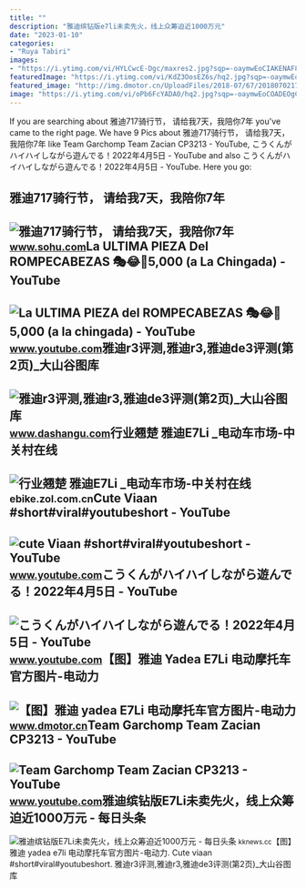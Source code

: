 ```yaml
---
title: ""
description: "雅迪缤钻版e7li未卖先火，线上众筹迫近1000万元"
date: "2023-01-10"
categories:
- "Ruya Tabiri"
images:
- "https://i.ytimg.com/vi/HYLCwcE-Dgc/maxres2.jpg?sqp=-oaymwEoCIAKENAF8quKqQMcGADwAQH4AYwCgALgA4oCDAgAEAEYRSBHKGUwDw==&amp;rs=AOn4CLC_ulBvmvqa2cf2uT56Qfk3FCYaDA"
featuredImage: "https://i.ytimg.com/vi/KdZ3OosEZ6s/hq2.jpg?sqp=-oaymwEoCOADEOgC8quKqQMcGADwAQH4Ad4EgAK4CIoCDAgAEAEYZSBMKGMwDw==&amp;rs=AOn4CLCfzFvJaPoNerKMbSKycXF-fCyaDA"
featured_image: "http://img.dmotor.cn/UploadFiles/2018-07/67/2018070217454723027.jpg"
image: "https://i.ytimg.com/vi/oPb6FcYADA0/hq2.jpg?sqp=-oaymwEoCOADEOgC8quKqQMcGADwAQH4Ac4FgAKACooCDAgAEAEYZSBdKE4wDw==&amp;rs=AOn4CLCUQw-VGHZGEBpxjRVtchxVuCjbhQ"
---
```


If you are searching about 雅迪717骑行节， 请给我7天，我陪你7年 you've came to the right page. We have 9 Pics about 雅迪717骑行节， 请给我7天，我陪你7年 like Team Garchomp Team Zacian CP3213 - YouTube, こうくんがハイハイしながら遊んでる！2022年4月5日 - YouTube and also こうくんがハイハイしながら遊んでる！2022年4月5日 - YouTube. Here you go:

雅迪717骑行节， 请给我7天，我陪你7年
---------------------

 ![雅迪717骑行节， 请给我7天，我陪你7年](http://5b0988e595225.cdn.sohucs.com/images/20180723/ca6257a0515f4a61aa671cd579087400.jpeg) <small>www.sohu.com</small>La ULTIMA PIEZA Del ROMPECABEZAS 🎭😂🧘5,000 (a La Chingada) - YouTube
-------------------------------------------------------------------

 ![La ULTIMA PIEZA del ROMPECABEZAS 🎭😂🧘5,000 (a la chingada) - YouTube](https://i.ytimg.com/vi/KdZ3OosEZ6s/hq2.jpg?sqp=-oaymwEoCOADEOgC8quKqQMcGADwAQH4Ad4EgAK4CIoCDAgAEAEYZSBMKGMwDw==&rs=AOn4CLCfzFvJaPoNerKMbSKycXF-fCyaDA) <small>www.youtube.com</small>雅迪r3评测,雅迪r3,雅迪de3评测(第2页)\_大山谷图库
-------------------------------

 ![雅迪r3评测,雅迪r3,雅迪de3评测(第2页)_大山谷图库](http://m.cnr.cn/auto/20170811/W020170811528317454784.jpg) <small>www.dashangu.com</small>行业翘楚 雅迪E7Li \_电动车市场-中关村在线
-------------------------

 ![行业翘楚 雅迪E7Li _电动车市场-中关村在线](https://pro-fd.zol-img.com.cn/t_s640x2000_w1/g5/M00/08/0F/ChMkJls8ZWyIfdv5AAXSlotAnlcAApeMQG2WnsABdKu968.jpg) <small>ebike.zol.com.cn</small>Cute Viaan #short#viral#youtubeshort - YouTube
----------------------------------------------

 ![cute Viaan #short#viral#youtubeshort - YouTube](https://i.ytimg.com/vi/oPb6FcYADA0/hq2.jpg?sqp=-oaymwEoCOADEOgC8quKqQMcGADwAQH4Ac4FgAKACooCDAgAEAEYZSBdKE4wDw==&rs=AOn4CLCUQw-VGHZGEBpxjRVtchxVuCjbhQ) <small>www.youtube.com</small>こうくんがハイハイしながら遊んでる！2022年4月5日 - YouTube
-------------------------------------

 ![こうくんがハイハイしながら遊んでる！2022年4月5日 - YouTube](https://i.ytimg.com/vi/H2fAEMesIjo/maxresdefault.jpg?sqp=-oaymwEmCIAKENAF8quKqQMa8AEB-AH-CYAC0AWKAgwIABABGGUgXyhTMA8=&rs=AOn4CLCJYSghky0o-ilndxvg6fCYAda1ug) <small>www.youtube.com</small>【图】雅迪 Yadea E7Li 电动摩托车官方图片-电动力
------------------------------

 ![【图】雅迪 yadea E7Li 电动摩托车官方图片-电动力](http://img.dmotor.cn/UploadFiles/2018-07/67/2018070217454723027.jpg) <small>www.dmotor.cn</small>Team Garchomp Team Zacian CP3213 - YouTube
------------------------------------------

 ![Team Garchomp Team Zacian CP3213 - YouTube](https://i.ytimg.com/vi/HYLCwcE-Dgc/maxres2.jpg?sqp=-oaymwEoCIAKENAF8quKqQMcGADwAQH4AYwCgALgA4oCDAgAEAEYRSBHKGUwDw==&rs=AOn4CLC_ulBvmvqa2cf2uT56Qfk3FCYaDA) <small>www.youtube.com</small>雅迪缤钻版E7Li未卖先火，线上众筹迫近1000万元 - 每日头条
---------------------------------

 ![雅迪缤钻版E7Li未卖先火，线上众筹迫近1000万元 - 每日头条](http://i2.kknews.cc/X64Ddqt8vcOh41CkdsVztoHsPzZ22EHsknvfyWnGVgQ/0.jpg) <small>kknews.cc</small>【图】雅迪 yadea e7li 电动摩托车官方图片-电动力. Cute viaan #short#viral#youtubeshort. 雅迪r3评测,雅迪r3,雅迪de3评测(第2页)\_大山谷图库
